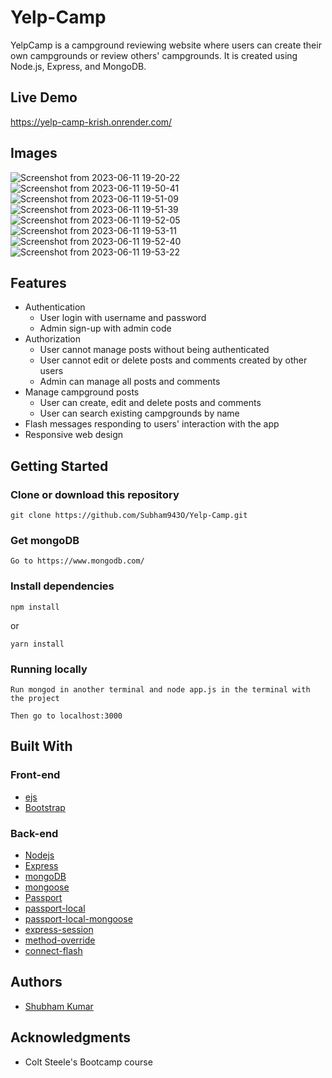 # Yelp-Camp

YelpCamp is a campground reviewing website where users can create their own campgrounds or review others' campgrounds. It is created using Node.js, Express, and MongoDB.

## Live Demo 
https://yelp-camp-krish.onrender.com/

## Images

![Screenshot from 2023-06-11 19-20-22](https://github.com/KrishKumar3004/Yelp-Camp/assets/114848156/73450db2-9ebc-4431-b8da-14045550789f)
![Screenshot from 2023-06-11 19-50-41](https://github.com/KrishKumar3004/Yelp-Camp/assets/114848156/28a9e68d-e17a-4945-b53b-b73b6e9cbeb2)
![Screenshot from 2023-06-11 19-51-09](https://github.com/KrishKumar3004/Yelp-Camp/assets/114848156/150fc573-8fe9-4a93-bdb6-ca8faf61b322)
![Screenshot from 2023-06-11 19-51-39](https://github.com/KrishKumar3004/Yelp-Camp/assets/114848156/34e713b1-2c85-4be1-8ba5-8705180779b8)
![Screenshot from 2023-06-11 19-52-05](https://github.com/KrishKumar3004/Yelp-Camp/assets/114848156/9b3cb30b-ee2a-4e69-8f3d-7ec76e46e8fd)
![Screenshot from 2023-06-11 19-53-11](https://github.com/KrishKumar3004/Yelp-Camp/assets/114848156/38f742d0-9e93-4dd4-aff0-17a10749cf4a)
![Screenshot from 2023-06-11 19-52-40](https://github.com/KrishKumar3004/Yelp-Camp/assets/114848156/b69aff2f-45c9-4611-8fea-1090440c776c)
![Screenshot from 2023-06-11 19-53-22](https://github.com/KrishKumar3004/Yelp-Camp/assets/114848156/ac9a2d8a-cd51-4c0c-9a53-0a92f6753c92)

## Features
* Authentication
  * User login with username and password
  * Admin sign-up with admin code
* Authorization
  * User cannot manage posts without being authenticated
  * User cannot edit or delete posts and comments created by other users
  * Admin can manage all posts and comments
* Manage campground posts
  * User can create, edit and delete posts and comments
  * User can search existing campgrounds by name
* Flash messages responding to users' interaction with the app
* Responsive web design

## Getting Started
### Clone or download this repository
```
git clone https://github.com/Subham943O/Yelp-Camp.git
```
### Get mongoDB
```
Go to https://www.mongodb.com/
```
### Install dependencies
```
npm install
```
or
```
yarn install
```
### Running locally
```
Run mongod in another terminal and node app.js in the terminal with the project

Then go to localhost:3000
```
## Built With
### Front-end
* [ejs](https://ejs.co/)
* [Bootstrap](https://getbootstrap.com/docs/4.6/getting-started/introduction/)

### Back-end
* [Nodejs](https://nodejs.org/en/)
* [Express](https://expressjs.com/)
* [mongoDB](https://www.mongodb.com/)
* [mongoose](https://mongoosejs.com/)
* [Passport](http://www.passportjs.org/)
* [passport-local](https://github.com/jaredhanson/passport-local#passport-local)
* [passport-local-mongoose](https://www.npmjs.com/package/passport-local-mongoose)
* [express-session](https://github.com/expressjs/session#express-session)
* [method-override](https://github.com/expressjs/method-override#method-override)
* [connect-flash](https://github.com/jaredhanson/connect-flash#connect-flash)

## Authors

- [Shubham Kumar](https://github.com/Subham943O)

## Acknowledgments

- Colt Steele's Bootcamp course
